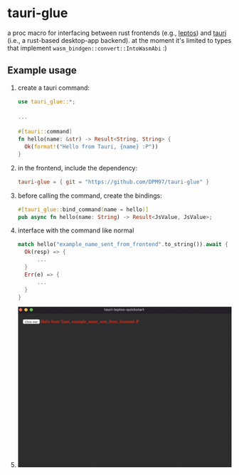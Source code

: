 # tauri-glue
 a proc macro for interfacing between rust frontends (e.g., [leptos](https://github.com/gbj/leptos)) and [tauri](https://github.com/tauri-apps/tauri) (i.e., a rust-based desktop-app backend). at the moment it's limited to types that implement    ```wasm_bindgen::convert::IntoWasmAbi``` :)

## Example usage
1. create a tauri command:
   ```rust
   use tauri_glue::*;
   
   ...
   
   #[tauri::command]
   fn hello(name: &str) -> Result<String, String> {
     Ok(format!("Hello from Tauri, {name} :P"))
   }
   ```
2. in the frontend, include the dependency:
   ```toml
   tauri-glue = { git = "https://github.com/DPM97/tauri-glue" }
   ```
3. before calling the command, create the bindings:
   ```rust
   #[tauri_glue::bind_command(name = hello)]
   pub async fn hello(name: String) -> Result<JsValue, JsValue>;
   ```
4. interface with the command like normal
   ```rust
   match hello("example_name_sent_from_frontend".to_string()).await {
     Ok(resp) => {
         ...
     }
     Err(e) => {
         ...
     }
   }
   ```
5. ![example](./example.png)